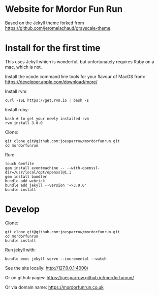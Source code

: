 Website for Mordor Fun Run
==========================

Based on the Jekyll theme forked from https://github.com/jeromelachaud/grayscale-theme.

# Install for the first time

This uses Jekyll which is wonderful, but unfortunately requires Ruby on a mac, which is not.

Install the xcode command line tools for your flavour of MacOS from: https://developer.apple.com/download/more/

Install rvm:

    curl -sSL https://get.rvm.io | bash -s

Install ruby:

    bash # to get your newly installed rvm
    rvm install 3.0.0

Clone:

    git clone git@github.com:joesparrow/mordorfunrun.git
    cd mordorfunrun

Run:

    touch Gemfile
    gem install eventmachine -- --with-openssl-dir=/usr/local/opt/openssl@1.1
    gem install bundler
    bundle add webrick
    bundle add jekyll --version '~>3.9.0'
    bundle install

# Develop

Clone:

    git clone git@github.com:joesparrow/mordorfunrun.git
    cd mordorfunrun
    bundle install

Run jekyll with:

    bundle exec jekyll serve --incremental --watch

See the site locally: http://127.0.0.1:4000/

Or on github pages: https://joesparrow.github.io/mordorfunrun/

Or via domain name: https://mordorfunrun.co.uk
